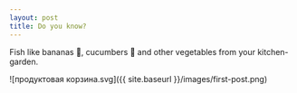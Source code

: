 ```yaml
---
layout: post
title: Do you know?
---
```


Fish like bananas 🍌, cucumbers 🥒 and other vegetables from your kitchen-garden.


![продуктовая корзина.svg]({{ site.baseurl }}/images/first-post.png)

